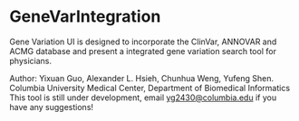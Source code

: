 # GeneVarIntegration
Gene Variation UI is designed to incorporate the ClinVar, ANNOVAR and ACMG database and present a integrated gene variation search tool for physicians.

Author: Yixuan Guo, Alexander L. Hsieh, Chunhua Weng, Yufeng Shen. 
Columbia University Medical Center, 
Department of Biomedical Informatics
This tool is still under development, email yg2430@columbia.edu if you have any suggestions!
